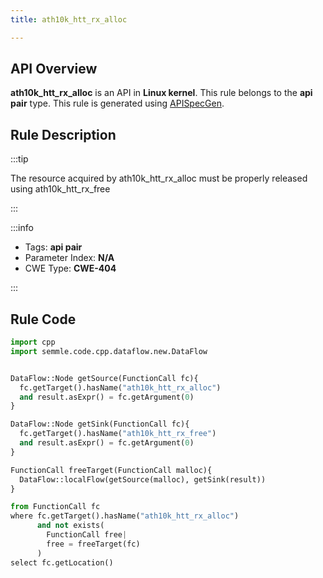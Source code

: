 ```yaml
---
title: ath10k_htt_rx_alloc

---
```



## API Overview
**ath10k_htt_rx_alloc** is an API in **Linux kernel**. This rule belongs to the **api pair** type. This rule is generated using [APISpecGen](../../tools/APISpecGen).
## Rule Description

:::tip

The resource acquired by ath10k_htt_rx_alloc must be properly released using ath10k_htt_rx_free

:::

:::info

- Tags: **api pair**
- Parameter Index: **N/A**
- CWE Type: **CWE-404**

:::

## Rule Code
```python
import cpp
import semmle.code.cpp.dataflow.new.DataFlow


DataFlow::Node getSource(FunctionCall fc){
  fc.getTarget().hasName("ath10k_htt_rx_alloc")
  and result.asExpr() = fc.getArgument(0)
}

DataFlow::Node getSink(FunctionCall fc){
  fc.getTarget().hasName("ath10k_htt_rx_free")
  and result.asExpr() = fc.getArgument(0)
}

FunctionCall freeTarget(FunctionCall malloc){
  DataFlow::localFlow(getSource(malloc), getSink(result))
}

from FunctionCall fc
where fc.getTarget().hasName("ath10k_htt_rx_alloc")
      and not exists(
        FunctionCall free| 
        free = freeTarget(fc)
      )
select fc.getLocation()

    
```